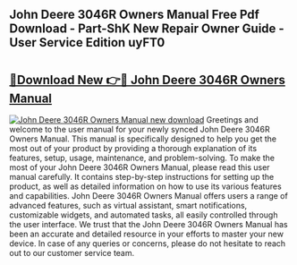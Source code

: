 ## John Deere 3046R Owners Manual Free Pdf Download - Part-ShK New Repair Owner Guide - User Service Edition uyFT0

# <h2><a href="http://bc97157.oget.top/?id=John+Deere+3046R+Owners+Manual">🔗Download New 👉🔴 John Deere 3046R Owners Manual</a></h2>

[![John Deere 3046R Owners Manual new download](https://i.imgur.com/5g1atiW.png)](http://bc97157.oget.top/?id=John+Deere+3046R+Owners+Manual)
Greetings and welcome to the user manual for your newly synced John Deere 3046R Owners Manual. This manual is specifically designed to help you get the most out of your product by providing a thorough explanation of its features, setup, usage, maintenance, and problem-solving. To make the most of your John Deere 3046R Owners Manual, please read this user manual carefully. It contains step-by-step instructions for setting up the product, as well as detailed information on how to use its various features and capabilities. John Deere 3046R Owners Manual offers users a range of advanced features, such as virtual assistant, smart notifications, customizable widgets, and automated tasks, all easily controlled through the user interface. We trust that the John Deere 3046R Owners Manual has been an accurate and detailed resource in your efforts to master your new device. In case of any queries or concerns, please do not hesitate to reach out to our customer service team.
